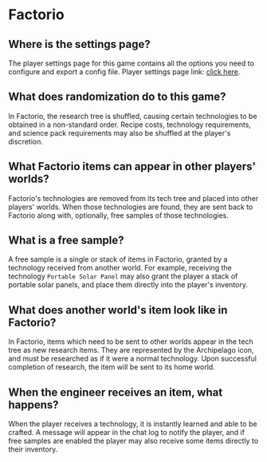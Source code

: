 # Factorio

## Where is the settings page?
The player settings page for this game contains all the options you need to configure and export a config file. Player settings page link: [click here](../player-settings).

## What does randomization do to this game?
In Factorio, the research tree is shuffled, causing certain technologies to be obtained in a non-standard order. Recipe costs, technology requirements, and science pack requirements may also be shuffled at the player's discretion.

## What Factorio items can appear in other players' worlds?
Factorio's technologies are removed from its tech tree and placed into other players' worlds. When those technologies are found, they are sent back to Factorio along with, optionally, free samples of those technologies.

## What is a free sample?
A free sample is a single or stack of items in Factorio, granted by a technology received from another world. For example, receiving the technology `Portable Solar Panel` may also grant the player a stack of portable solar panels, and place them directly into the player's inventory.

## What does another world's item look like in Factorio?
In Factorio, items which need to be sent to other worlds appear in the tech tree as new research items. They are represented by the Archipelago icon, and must be researched as if it were a normal technology. Upon successful completion of research, the item will be sent to its home world.

## When the engineer receives an item, what happens?
When the player receives a technology, it is instantly learned and able to be crafted. A message will appear in the chat log to notify the player, and if free samples are enabled the player may also receive some items directly to their inventory.
